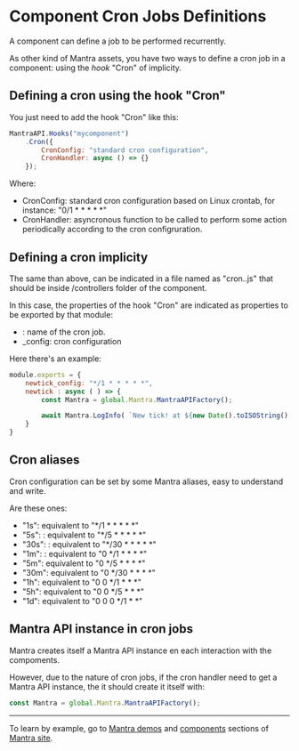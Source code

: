 # Component Cron Jobs Definitions

A component can define a job to be performed recurrently.

As other kind of Mantra assets, you have two ways to define a cron job in a component: using the *hook* "Cron" of implicity.

## Defining a cron using the hook "Cron"

You just need to add the hook "Cron" like this:

```js
MantraAPI.Hooks("mycomponent")
    .Cron({
        CronConfig: "standard cron configuration",
        CronHandler: async () => {}
    });
```

Where:

* CronConfig: standard cron configuration based on Linux crontab, for instance: "0/1 * * * * *"
* CronHandler: asyncronous function to be called to perform some action periodically according to the cron configruration.

## Defining a cron implicity 

The same than above, can be indicated in a file named as "cron.<componentname>.js" that should be inside /controllers folder of the component.

In this case, the properties of the hook "Cron" are indicated as properties to be exported by that module:

* <cron name>: name of the cron job.
* <cron name>_config: cron configuration

Here there's an example:

```js
module.exports = {
    newtick_config: "*/1 * * * * *",
    newtick : async ( ) => {
        const Mantra = global.Mantra.MantraAPIFactory();

        await Mantra.LogInfo( `New tick! at ${new Date().toISOString() }`)
    }
}
```

## Cron aliases

Cron configuration can be set by some Mantra aliases, easy to understand and write.

Are these ones:

* "1s": equivalent to "*/1 * * * * *"
* "5s": : equivalent to "*/5 * * * * *"
* "30s": : equivalent to "*/30 * * * * *"
* "1m": : equivalent to "0 */1 * * * *"
* "5m": equivalent to "0 */5 * * * *"
* "30m": equivalent to "0 */30 * * * *"
* "1h": equivalent to "0 0 */1 * * *"
* "5h": equivalent to "0 0 */5 * * *"
* "1d": equivalent to "0 0 0 */1 * *"

## Mantra API instance in cron jobs

Mantra creates itself a Mantra API instance en each interaction with the compoments.

However, due to the nature of cron jobs, if the cron handler need to get a Mantra API instance, the it should create it itself with:

```js
const Mantra = global.Mantra.MantraAPIFactory();
```

***
To learn by example, go to [Mantra demos](https://www.mantrajs.com/mantrademos/showall) and [components](https://www.mantrajs.com/marketplacecomponent/components) sections of [Mantra site](https://www.mantrajs.com).